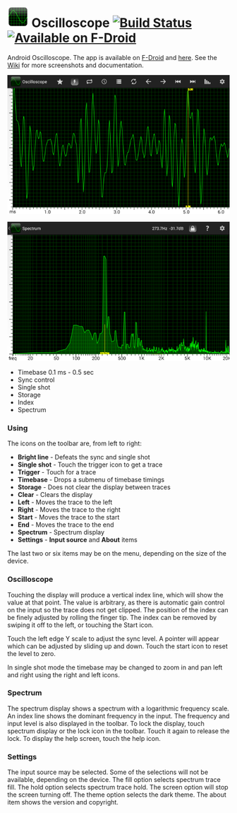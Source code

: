 # ![Logo](src/main/res/drawable-mdpi/ic_launcher.png) Oscilloscope [![Build Status](https://travis-ci.org/billthefarmer/scope.svg?branch=master)](https://travis-ci.org/billthefarmer/scope) [![Available on F-Droid](https://f-droid.org/wiki/images/c/ca/F-Droid-button_available-on_smaller.png)](https://f-droid.org/repository/browse/?fdid=org.billthefarmer.scope)

Android Oscilloscope. The app is available on
[F-Droid](https://f-droid.org/repository/browse/?fdid=org.billthefarmer.scope)
and [here](https://github.com/billthefarmer/scope/releases). See the
[Wiki](https://github.com/billthefarmer/scope/wiki) for more screenshots
and documentation.

![](https://github.com/billthefarmer/billthefarmer.github.io/raw/master/images/Scope.png)

![](https://github.com/billthefarmer/billthefarmer.github.io/raw/master/images/Spectrum.png)

 *  Timebase 0.1 ms - 0.5 sec
 *  Sync control
 *  Single shot
 *  Storage
 *  Index
 *  Spectrum

### Using
 The icons on the toolbar are, from left to right:
 
 *  **Bright line** - Defeats the sync and single shot
 *  **Single shot** - Touch the trigger icon to get a trace
 *  **Trigger** - Touch for a trace
 *  **Timebase** - Drops a submenu of timebase timings
 *  **Storage** - Does not clear the display between traces
 *  **Clear** - Clears the display
 *  **Left** - Moves the trace to the left
 *  **Right** - Moves the trace to the right
 *  **Start** - Moves the trace to the start
 *  **End** - Moves the trace to the end
 *  **Spectrum** - Spectrum display
 *  **Settings** - **Input source** and **About** items

The last two or six items may be on the menu, depending on the size of
the device.

### Oscilloscope
Touching the display will produce a vertical index line, which will
show the value at that point. The value is arbitrary, as there is
automatic gain control on the input so the trace does not get
clipped. The position of the index can be finely adjusted by rolling
the finger tip. The index can be removed by swiping it off to the
left, or touching the Start icon.

Touch the left edge Y scale to adjust the sync level. A pointer will
appear which can be adjusted by sliding up and down. Touch the start
icon to reset the level to zero.

In single shot mode the timebase may be changed to zoom in and pan
left and right using the right and left icons.

### Spectrum
The spectrum display shows a spectrum with a logarithmic frequency
scale. An index line shows the dominant frequency in the input. The
frequency and input level is also displayed in the toolbar. To lock
the display, touch spectrum display or the lock icon in the
toolbar. Touch it again to release the lock. To display the help
screen, touch the help icon.

### Settings
The input source may be selected. Some of the selections will not be
available, depending on the device. The fill option selects spectrum
trace fill. The hold option selects spectrum trace hold. The screen
option will stop the screen turning off. The theme option selects the
dark theme. The about item shows the version and copyright.
